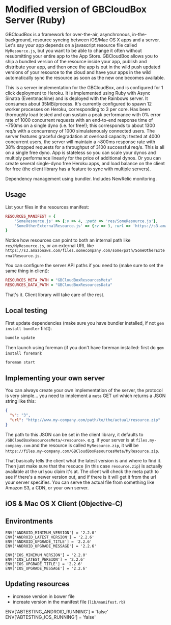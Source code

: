 Modified version of GBCloudBox Server (Ruby)
============

GBCloudBox is a framework for over-the-air, asynchronous, in-the-background, resource syncing between iOS/Mac OS X apps and a server. Let's say your app depends on a javascript resource file called `MyResource.js`, but you want to be able to change it often without resubmitting your entire app to the App Store. GBCloudBox allows you to ship a bundled version of the resource inside your app, publish and distribute your app, and then once the app is out in the wild push updated versions of your resource to the cloud and have your apps in the wild automatically sync the resource as soon as the new one becomes available.

This is a server implementation for the GBCloudBox, and is configured for 1 click deployment to Heroku. It is implemented using Ruby with Async Sinatra (Eventmachine) and is deployed with the Rainbows server. It consumes about 35MB/process. It's currently configured to spawn 12 worker processes on Heroku, corresponding to 3 per core. Has been thoroughly load tested and can sustain a peak performance with 0% error rate of 1000 concurrent requests with an end-to-end response time of ~750ms on a single dyno (i.e. for free!); this corresponds to about 1300 req/s with a concurrency of 1000 simulatenously connected users. The server features graceful degradation at overload capacity: tested at 4000 concurrent users, the server will maintain a ~800ms response rate with 38% dropped requests for a throughput of 3100 successful req/s. This is all on a single free dyno. App is stateless so you can scale your dynos and multiply performance linearly for the price of additional dynos. Or you can create several single-dyno free Heroku apps, and load balance on the client for free (the client library has a feature to sync with multiple servers).

Dependency management using bundler.  Includes NewRelic monitoring.

Usage
------------

List your files in the resources manifest:

```ruby
RESOURCES_MANIFEST = {
	'SomeResource.js' => {:v => 4, :path => 'res/SomeResource.js'},
	'SomeOtherExternalResource.js' => {:v => 3, :url => 'https://s3.amazonaws.com/files.somecompany.com/some/path/SomeOtherExternalResource.js'},
}
```

Notice how resources can point to both an internal path like `res/MyResource.js`, or an external URL like `https://s3.amazonaws.com/files.somecompany.com/some/path/SomeOtherExternalResource.js`.

You can configure the server API paths if you need to (make sure to set the same thing in client):

```ruby
RESOURCES_META_PATH = "GBCloudBoxResourcesMeta"
RESOURCES_DATA_PATH = "GBCloudBoxResourcesData"
```

That's it. Client library will take care of the rest.

Local testing
------------

First update dependencies (make sure you have bundler installed, if not `gem install bundler` first):

```sh
bundle update
```

Then launch using foreman (if you don't have foreman installed: first do `gem install foreman`):

```sh
foreman start
```

Implementing your own server
------------

You can always create your own implementation of the server, the protocol is very simple... you need to implement a `meta` GET url which returns a JSON string like this:
```json
{
  "v": "3",
  "url": "http://www.my-company.com/path/to/the/actual/resource.zip"
}
```

The path to this JSON can be set in the client library, it defaults to `/GBCloudBoxResourcesMeta/<resource>`. e.g. if your server is at `files.my-company.com` and the resource is called `MyResource.zip`, it will be `https://files.my-company.com/GBCloudBoxResourcesMeta/MyResource.zip`.

That basically tells the client what the latest version is and where to find it. Then just make sure that the resouce (in this case `resource.zip`) is actually available at the url you claim it's at. The client will check the meta path to see if there's a newer version out, and if there is it will get it from the url your server specifies. You can serve the actual file from something like Amazon S3, a CDN, or your own server.

iOS & Mac OS X Client (Objective-C)
------------


Environtments
------------

	ENV['ANDROID_MINIMUM_VERSION'] = '2.2.0'
	ENV['ANDROID_LATEST_VERSION'] = '2.2.6'
	ENV['ANDROID_UPGRADE_TITLE'] = '2.2.6'
	ENV['ANDROID_UPGRADE_MESSAGE'] = '2.2.6'

	ENV['IOS_MINIMUM_VERSION'] = '2.2.0'
	ENV['IOS_LATEST_VERSION'] = '2.2.6'
	ENV['IOS_UPGRADE_TITLE'] = '2.2.6'
	ENV['IOS_UPGRADE_MESSAGE'] = '2.2.6'

Updating resources
------------
- increase version in bower file
- increate version in the manifest file (`lib/manifest.rb`)


ENV['ABTESTING_ANDROID_RUNNING'] = 'false'
ENV['ABTESTING_IOS_RUNNING'] = 'false'

